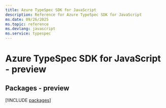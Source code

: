 ```yaml
---
title: Azure TypeSpec SDK for JavaScript
description: Reference for Azure TypeSpec SDK for JavaScript
ms.date: 09/26/2025
ms.topic: reference
ms.devlang: javascript
ms.service: typespec
---
```

# Azure TypeSpec SDK for JavaScript - preview
## Packages - preview
[!INCLUDE [packages](typespec-index.md)]